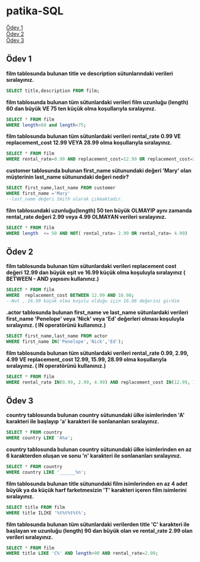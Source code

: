 # patika-SQL

[Ödev 1 ](#ödev-1)<br>
[Ödev 2 ](#ödev-2)<br>
[Ödev 3 ](#ödev-3)






## Ödev 1 
**film tablosunda bulunan title ve description sütunlarındaki verileri sıralayınız.**

```SQL
SELECT title,description FROM film;

```

**film tablosunda bulunan tüm sütunlardaki verileri film uzunluğu (length) 60 dan büyük VE 75 ten küçük olma koşullarıyla sıralayınız.**
```SQL 
SELECT * FROM film
WHERE length>60 and length<75;

```
**film tablosunda bulunan tüm sütunlardaki verileri rental_rate 0.99 VE replacement_cost 12.99 VEYA 28.99 olma koşullarıyla sıralayınız.**

```SQL
SELECT * FROM film
WHERE rental_rate=0.99 AND replacement_cost=12.99 OR replacement_cost=28.99;

```
**customer tablosunda bulunan first_name sütunundaki değeri 'Mary' olan müşterinin last_name sütunundaki değeri nedir?**

```SQL  
SELECT first_name,last_name FROM customer
WHERE first_name ='Mary'
--last_name değeri Smith olarak çıkmaktadır.

```
**film tablosundaki uzunluğu(length) 50 ten büyük OLMAYIP aynı zamanda rental_rate değeri 2.99 veya 4.99 OLMAYAN verileri sıralayınız.**
```sql
SELECT * FROM film
WHERE length  <= 50 AND NOT( rental_rate= 2.99 OR rental_rate= 4.99)

```

## Ödev 2

**film tablosunda bulunan tüm sütunlardaki verileri replacement cost değeri 12.99 dan büyük eşit ve 16.99 küçük olma koşuluyla sıralayınız ( BETWEEN - AND yapısını kullanınız.)**
```SQL
SELECT * FROM film
WHERE  replacement_cost BETWEEN 12.99 AND 16.98;
--Not , 16.99 küçük olma koşulu olduğu için 16.98 değerini girdim 
```
**.actor tablosunda bulunan first_name ve last_name sütunlardaki verileri first_name 'Penelope' veya 'Nick' veya 'Ed' değerleri olması koşuluyla sıralayınız. ( IN operatörünü kullanınız.)**
```SQL
SELECT first_name,last_name FROM actor
WHERE first_name IN('Penelope','Nick','Ed');
```

**film tablosunda bulunan tüm sütunlardaki verileri rental_rate 0.99, 2.99, 4.99 VE replacement_cost 12.99, 15.99, 28.99 olma koşullarıyla sıralayınız. ( IN operatörünü kullanınız.)**

```SQL
SELECT * FROM film
WHERE rental_rate IN(0.99, 2.99, 4.99) AND replacement_cost IN(12.99, 15.99, 28.99)
```

## Ödev 3

**country tablosunda bulunan country sütunundaki ülke isimlerinden 'A' karakteri ile başlayıp 'a' karakteri ile sonlananları sıralayınız.**

```SQL
SELECT * FROM country
WHERE country LIKE 'A%a';

```
**country tablosunda bulunan country sütunundaki ülke isimlerinden en az 6 karakterden oluşan ve sonu 'n' karakteri ile sonlananları sıralayınız.**
```SQL
SELECT * FROM country
WHERE country LIKE '______%n';

```
**film tablosunda bulunan title sütunundaki film isimlerinden en az 4 adet büyük ya da küçük harf farketmesizin 'T' karakteri içeren film isimlerini sıralayınız.**

```SQL
SELECT title FROM film
WHERE title ILIKE '%t%t%t%t%';
```

**film tablosunda bulunan tüm sütunlardaki verilerden title 'C' karakteri ile başlayan ve uzunluğu (length) 90 dan büyük olan ve rental_rate 2.99 olan verileri sıralayınız.**
```SQL 
SELECT * FROM film
WHERE title LIKE 'C%' AND length>90 AND rental_rate=2.99;

```

